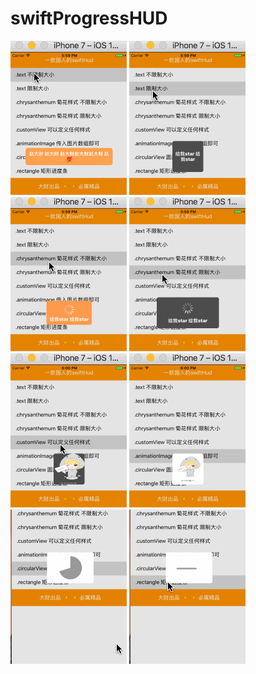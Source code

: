 # swiftProgressHUD

![](https://github.com/dacaizhao/swiftProgressHUD/blob/master/demoImg/1111.gif)
![](https://github.com/dacaizhao/swiftProgressHUD/blob/master/demoImg/2222.gif)
![](https://github.com/dacaizhao/swiftProgressHUD/blob/master/demoImg/3333.gif)
![](https://github.com/dacaizhao/swiftProgressHUD/blob/master/demoImg/4444.gif)
![](https://github.com/dacaizhao/swiftProgressHUD/blob/master/demoImg/5555.gif)
![](https://github.com/dacaizhao/swiftProgressHUD/blob/master/demoImg/6666.gif)
![](https://github.com/dacaizhao/swiftProgressHUD/blob/master/demoImg/7777.gif)
![](https://github.com/dacaizhao/swiftProgressHUD/blob/master/demoImg/8888.gif)
